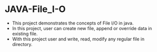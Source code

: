 # JAVA-File_I-O
* This project demonstrates the concepts of File I/O in java.
* In this project, user can create new file, append or override data in existing file.
* With this project user and write, read, modify any regular file in directory.
